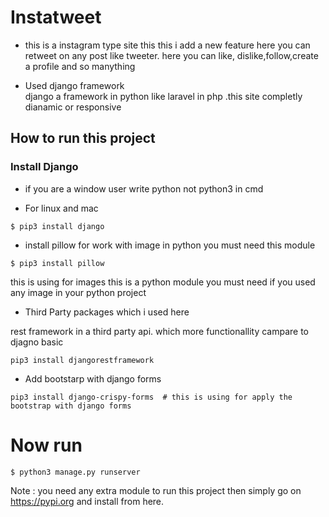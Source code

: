 # Instatweet
- this is a instagram type site this  this i add a new feature here you can retweet on any post like tweeter. here you can like, dislike,follow,create a profile and so manything

- Used django framework  
django a framework in python like laravel in php .this site completly dianamic or responsive 

## How to run this project

### Install Django 

- if you are a window user write python not python3 in cmd


- For linux and mac
 ```
 $ pip3 install django
 ```

 - install pillow for work with image in python you must need this module
 ```
 $ pip3 install pillow    
 ```
 this is using for images  this is a python module you must need if you used any image in your python project
 
 - Third Party packages which i used here 
 
 rest framework in a third party api. which more functionallity campare to djagno basic
 ```
 pip3 install djangorestframework 
 ```

 - Add bootstarp with django forms
 ```
 pip3 install django-crispy-forms  # this is using for apply the bootstrap with django forms 
 ```
 # Now run 
 
 ```
 $ python3 manage.py runserver 
 ```
 
 Note : you need any extra module to run this project then simply go on  https://pypi.org  and install from here. 
 
 
 
 
 
 
 
 
 
